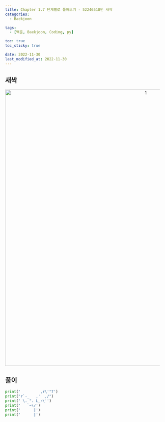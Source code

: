 ```yaml
---
title: Chapter 1.7 단계별로 풀어보기 - 52246518번 새싹
categories: 
  - Baekjoon

tags:
  - [백준, Baekjoon, Coding, py]

toc: true
toc_sticky: true

date: 2022-11-30
last_modified_at: 2022-11-30 
---
```

## 새싹
<p align="center">
<img width="900" alt="1" src="https://user-images.githubusercontent.com/111734605/204703109-100e8176-8df2-48df-a6bd-aa0158aca76d.png">
</p>

## 풀이
```python
print('         ,r\'"7')
print("r`-_   ,'  ,/")
print(' \. ". L_r\'')
print('   `~\/')
print('      |')
print('      |')
```
